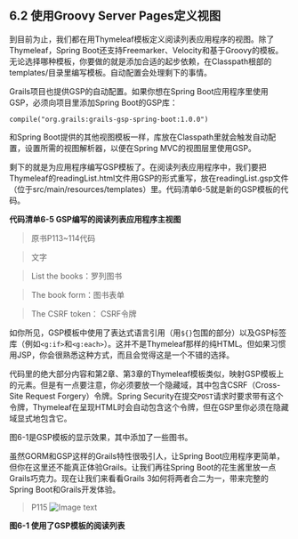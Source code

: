 ## 6.2 使用Groovy Server Pages定义视图

到目前为止，我们都在用Thymeleaf模板定义阅读列表应用程序的视图。除了Thymeleaf，Spring Boot还支持Freemarker、Velocity和基于Groovy的模板。无论选择哪种模板，你要做的就是添加合适的起步依赖，在Classpath根部的templates/目录里编写模板。自动配置会处理剩下的事情。

Grails项目也提供GSP的自动配置。如果你想在Spring Boot应用程序里使用GSP，必须向项目里添加Spring Boot的GSP库：
```
compile("org.grails:grails-gsp-spring-boot:1.0.0")
```
和Spring Boot提供的其他视图模板一样，库放在Classpath里就会触发自动配置，设置所需的视图解析器，以便在Spring MVC的视图层里使用GSP。

剩下的就是为应用程序编写GSP模板了。在阅读列表应用程序中，我们要把Thymeleaf的readingList.html文件用GSP的形式重写，放在readingList.gsp文件（位于src/main/resources/templates）里。代码清单6-5就是新的GSP模板的代码。

__代码清单6-5 GSP编写的阅读列表应用程序主视图__

>原书P113~114代码

>文字

>List the books：罗列图书

>The book form：图书表单

>The CSRF token： CSRF令牌

如你所见，GSP模板中使用了表达式语言引用（用`${}`包围的部分）以及GSP标签库（例如`<g:if>`和`<g:each>`）。这并不是Thymeleaf那样的纯HTML。但如果习惯用JSP，你会很熟悉这种方式，而且会觉得这是一个不错的选择。

代码里的绝大部分内容和第2章、第3章的Thymeleaf模板类似，映射GSP模板上的元素。但是有一点要注意，你必须要放一个隐藏域，其中包含CSRF（Cross-Site Request Forgery）令牌。Spring Security在提交`POST`请求时要求带有这个令牌，Thymeleaf在呈现HTML时会自动包含这个令牌，但在GSP里你必须在隐藏域显式地包含它。

图6-1是GSP模板的显示效果，其中添加了一些图书。

虽然GORM和GSP这样的Grails特性很吸引人，让Spring Boot应用程序更简单，但你在这里还不能真正体验Grails。让我们再往Spring Boot的花生酱里放一点Grails巧克力。现在让我们来看看Grails 3如何将两者合二为一，带来完整的Spring Boot和Grails开发体验。

>P115 ![Image text](https://raw.githubusercontent.com/5202m/spring-boot-in-action-zh-cn/master/imgs/figure-6.1.png)

__图6-1 使用了GSP模板的阅读列表__
